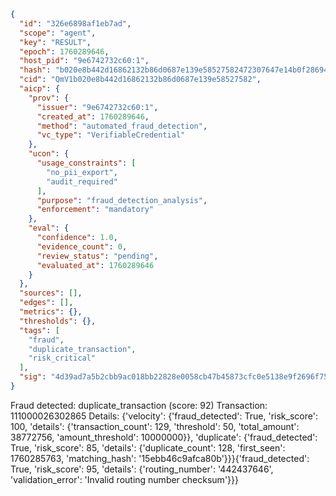 ```json
{
  "id": "326e6898af1eb7ad",
  "scope": "agent",
  "key": "RESULT",
  "epoch": 1760289646,
  "host_pid": "9e6742732c60:1",
  "hash": "b020e8b442d16862132b86d0687e139e58527582472307647e14b0f28694468c",
  "cid": "QmV1b020e8b442d16862132b86d0687e139e58527582",
  "aicp": {
    "prov": {
      "issuer": "9e6742732c60:1",
      "created_at": 1760289646,
      "method": "automated_fraud_detection",
      "vc_type": "VerifiableCredential"
    },
    "ucon": {
      "usage_constraints": [
        "no_pii_export",
        "audit_required"
      ],
      "purpose": "fraud_detection_analysis",
      "enforcement": "mandatory"
    },
    "eval": {
      "confidence": 1.0,
      "evidence_count": 0,
      "review_status": "pending",
      "evaluated_at": 1760289646
    }
  },
  "sources": [],
  "edges": [],
  "metrics": {},
  "thresholds": {},
  "tags": [
    "fraud",
    "duplicate_transaction",
    "risk_critical"
  ],
  "sig": "4d39ad7a5b2cbb9ac018bb22828e0058cb47b45873cfc0e5138e9f2696f75653"
}
```

Fraud detected: duplicate_transaction (score: 92)
Transaction: 111000026302865
Details: {'velocity': {'fraud_detected': True, 'risk_score': 100, 'details': {'transaction_count': 129, 'threshold': 50, 'total_amount': 38772756, 'amount_threshold': 10000000}}, 'duplicate': {'fraud_detected': True, 'risk_score': 85, 'details': {'duplicate_count': 128, 'first_seen': 1760285763, 'matching_hash': '15ebb46c9afca80b'}}}{'fraud_detected': True, 'risk_score': 95, 'details': {'routing_number': '442437646', 'validation_error': 'Invalid routing number checksum'}}}